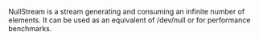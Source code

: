 NullStream is a stream generating and consuming an infinite number of elements. It can be used as an equivalent of /dev/null or for performance benchmarks.